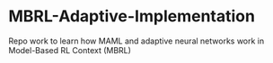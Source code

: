 # MBRL-Adaptive-Implementation
Repo work to learn how MAML and adaptive neural networks work in Model-Based RL Context (MBRL)
